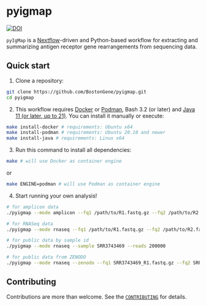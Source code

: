 # pyigmap

[![DOI](https://zenodo.org/badge/DOI/10.5281/zenodo.11103554.svg)](https://doi.org/10.5281/zenodo.11103554)

`pyIgMap` is a [Nextflow](https://github.com/nextflow-io/nextflow)-driven and Python-based workflow for extracting and summarizing antigen receptor gene rearrangements from sequencing data.

## Quick start

1. Clone a repository:

```bash
git clone https://github.com/BostonGene/pyigmap.git
cd pyigmap
```

2. This workflow requires [Docker](https://docs.docker.com/engine/install/) or [Podman](https://podman.io/), Bash 3.2 (or later) and [Java 11 (or later, up to 21)](http://www.oracle.com/technetwork/java/javase/downloads/index.html). You can install it manually or execute:

```bash
make install-docker # requirements: Ubuntu x64
make install-podman # requirements: Ubuntu 20.10 and newer
make install-java # requirements: Linux x64
```

3. Run this command to install all dependencies:

```bash
make # will use Docker as container engine
```

or

```bash
make ENGINE=podman # will use Podman as container engine
```

4. Start running your own analysis!

```bash
# for amplicon data
./pyigmap --mode amplicon --fq1 /path/to/R1.fastq.gz --fq2 /path/to/R2.fastq.gz

# for RNASeq data
./pyigmap --mode rnaseq --fq1 /path/to/R1.fastq.gz --fq2 /path/to/R2.fastq.gz

# for public data by sample id
./pyigmap --mode rnaseq --sample SRR3743469 --reads 200000

# for public data from ZENODO
./pyigmap --mode rnaseq --zenodo --fq1 SRR3743469_R1.fastq.gz --fq2 SRR3743469_R2.fastq.gz --reads 200000
```

## Contributing

Contributions are more than welcome. See the [`CONTRIBUTING`](CONTRIBUTING.md) for details.
